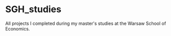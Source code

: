 # SGH_studies
All projects I completed during my master's studies at the Warsaw School of Economics.
